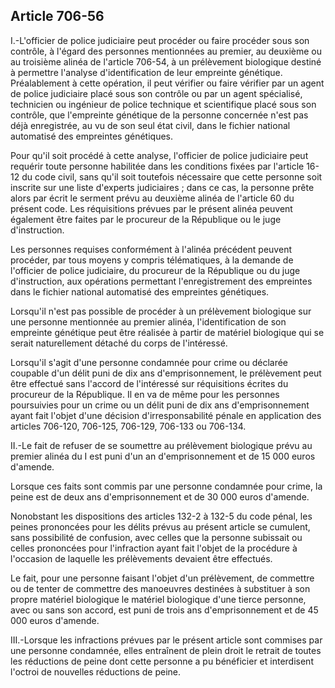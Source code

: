 Article 706-56
----
I.-L'officier de police judiciaire peut procéder ou faire procéder sous son
contrôle, à l'égard des personnes mentionnées au premier, au deuxième ou au
troisième alinéa de l'article 706-54, à un prélèvement biologique destiné à
permettre l'analyse d'identification de leur empreinte génétique. Préalablement
à cette opération, il peut vérifier ou faire vérifier par un agent de police
judiciaire placé sous son contrôle ou par un agent spécialisé, technicien ou
ingénieur de police technique et scientifique placé sous son contrôle, que
l'empreinte génétique de la personne concernée n'est pas déjà enregistrée, au vu
de son seul état civil, dans le fichier national automatisé des empreintes
génétiques.

Pour qu'il soit procédé à cette analyse, l'officier de police judiciaire peut
requérir toute personne habilitée dans les conditions fixées par l'article 16-12
du code civil, sans qu'il soit toutefois nécessaire que cette personne soit
inscrite sur une liste d'experts judiciaires ; dans ce cas, la personne prête
alors par écrit le serment prévu au deuxième alinéa de l'article 60 du présent
code. Les réquisitions prévues par le présent alinéa peuvent également être
faites par le procureur de la République ou le juge d'instruction.

Les personnes requises conformément à l'alinéa précédent peuvent procéder, par
tous moyens y compris télématiques, à la demande de l'officier de police
judiciaire, du procureur de la République ou du juge d'instruction, aux
opérations permettant l'enregistrement des empreintes dans le fichier national
automatisé des empreintes génétiques.

Lorsqu'il n'est pas possible de procéder à un prélèvement biologique sur une
personne mentionnée au premier alinéa, l'identification de son empreinte
génétique peut être réalisée à partir de matériel biologique qui se serait
naturellement détaché du corps de l'intéressé.

Lorsqu'il s'agit d'une personne condamnée pour crime ou déclarée coupable d'un
délit puni de dix ans d'emprisonnement, le prélèvement peut être effectué sans
l'accord de l'intéressé sur réquisitions écrites du procureur de la République.
Il en va de même pour les personnes poursuivies pour un crime ou un délit puni
de dix ans d'emprisonnement ayant fait l'objet d'une décision d'irresponsabilité
pénale en application des articles 706-120, 706-125, 706-129, 706-133 ou
706-134.

II.-Le fait de refuser de se soumettre au prélèvement biologique prévu au
premier alinéa du I est puni d'un an d'emprisonnement et de 15 000 euros
d'amende.

Lorsque ces faits sont commis par une personne condamnée pour crime, la peine
est de deux ans d'emprisonnement et de 30 000 euros d'amende.

Nonobstant les dispositions des articles 132-2 à 132-5 du code pénal, les peines
prononcées pour les délits prévus au présent article se cumulent, sans
possibilité de confusion, avec celles que la personne subissait ou celles
prononcées pour l'infraction ayant fait l'objet de la procédure à l'occasion de
laquelle les prélèvements devaient être effectués.

Le fait, pour une personne faisant l'objet d'un prélèvement, de commettre ou de
tenter de commettre des manoeuvres destinées à substituer à son propre matériel
biologique le matériel biologique d'une tierce personne, avec ou sans son
accord, est puni de trois ans d'emprisonnement et de 45 000 euros d'amende.

III.-Lorsque les infractions prévues par le présent article sont commises par
une personne condamnée, elles entraînent de plein droit le retrait de toutes les
réductions de peine dont cette personne a pu bénéficier et interdisent l'octroi
de nouvelles réductions de peine.
